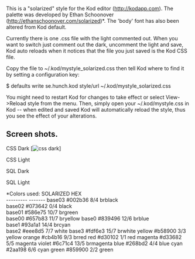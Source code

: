   This is a "solarized" style for the Kod editor (http://kodapp.com). 
  The palette was developed by Ethan Schoonover 
  (http://ethanschoonover.com/solarized)*. The 'body' font has 
  also been altered from Kod default.
  
  Currently there is one .css file with the light commented out.
  When you want to switch just comment out the dark, 
  uncomment the light and save, Kod auto reloads when 
  it notices that the file you just saved is the Kod CSS file. 
 
  Copy the file to ~/.kod/mystyle_solarized.css then tell Kod where to find it
  by setting a configuration key:
 
   $ defaults write se.hunch.kod style/url ~/.kod/mystyle_solarized.css
 
  You might need to restart Kod for changes to take effect or 
  select View->Reload style from the menu. Then, simply open
  your ~/.kod/mystyle.css in Kod -- when edited and saved Kod will
  automatically reload the style, thus you see the effect of your 
  alterations.
  
Screen shots.
------------
CSS Dark
[![css dark](https://github.com/tripleonard/kod-solarized/blob/master/img/kod-css-dark.png)]

CSS Light

SQL Dark

SQL Light

*Colors used:
    SOLARIZED HEX     
    --------- ------- 
    base03    #002b36  8/4 brblack  
    base02    #073642  0/4 black    
    base01    #586e75 10/7 brgreen  
    base00    #657b83 11/7 bryellow 
    base0     #839496 12/6 brblue   
    base1     #93a1a1 14/4 brcyan   
    base2     #eee8d5  7/7 white
    base3     #fdf6e3 15/7 brwhite
    yellow    #b58900  3/3 yellow 
    orange    #cb4b16  9/3 brred
    red       #d30102  1/1 red
    magenta   #d33682  5/5 magenta
    violet    #6c71c4 13/5 brmagenta
    blue      #268bd2  4/4 blue
    cyan      #2aa198  6/6 cyan
    green     #859900  2/2 green
